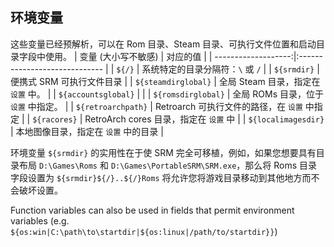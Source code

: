 ## 环境变量
这些变量已经预解析，可以在 Rom 目录、Steam 目录、可执行文件位置和启动目录字段中使用。
|         变量 (大小写不敏感) | 对应的值                          |
| -------------------:|:----------------------------- |
|              `${/}` | 系统特定的目录分隔符：`\` 或 `/`         |
|         `${srmdir}` | 便携式 SRM 可执行文件目录               |
| `${steamdirglobal}` | 全局 Steam 目录，指定在 `设置` 中。       |
| `${accountsglobal}` |                               |
|  `${romsdirglobal}` | 全局 ROMs 目录，位于 `设置` 中指定。       |
|  `${retroarchpath}` | Retroarch 可执行文件的路径，在 `设置` 中指定 |
|        `${racores}` | RetroArch cores 目录，指定在 `设置` 中 |
| `${localimagesdir}` | 本地图像目录，指定在 `设置` 中的目录          |


环境变量 `${srmdir}` 的实用性在于使 SRM 完全可移植，例如，如果您想要具有目录布局 `D:\Games\Roms` 和 `D:\Games\PortableSRM\SRM.exe`，那么将 Roms 目录字段设置为 `${srmdir}${/}..${/}Roms` 将允许您将游戏目录移动到其他地方而不会破坏设置。

Function variables can also be used in fields that permit environment variables (e.g. `${os:win|C:\path\to\startdir|${os:linux|/path/to/startdir}}`)
